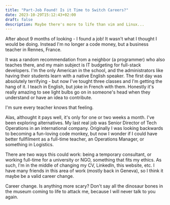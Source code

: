```yaml
---
title: "Part-Job Found! Is it Time to Switch Careers?"
date: 2023-10-29T15:12:43+02:00
draft: false
description: Maybe there's more to life than vim and Linux...
---
```


After about 9 months of looking - I found a job! It wasn't what I thought I would be doing. Instead I'm no longer a code money, but a business teacher in Rennes, France.

It was a random recommendation from a neighbor (a programmer) who also teaches there, and my main subject is IT budgeting for full-stack developers. I'm the only American in the school, and the administrators like having their students learn with a native English speaker. The first day was absolutely terrifying - but now I've tought three classes and I'm getting the hang of it. I teach in English, but joke in French with them. Honestly it's really amazing to see light bulbs go on in someone's head when they understand or have an idea to contribute.

I'm sure every teacher knows that feeling.

Alas, althought it pays well, it's only for one or two weeks a month. I've been exploring alternatives. My last real job was Senior Director of Tech Operations in an international company. Originally I was looking backwards to becoming a fun-loving code monkey, but now I wonder if I could have better fullfilment as a full-time teacher, an Operations Manager, or something in Logistics.

There are two ways this could work: being a temporary consultant, or working full-time for a university or NGO, something that fits my ethics. As such, I'm in the middle of changing my CV, LinkedIn, this website, etc. I have many friends in this area of work (mostly back in Geneva), so I think it maybe be a valid career change.

Career change. Is anything more scary? Don't say all the dinosaur bones in the museum coming to life to attack me, because I will never talk to you again.
